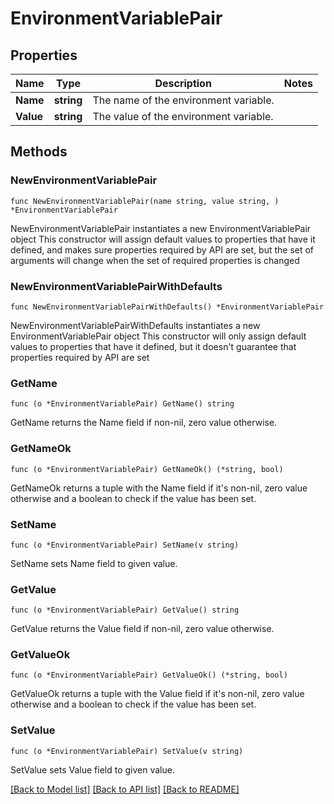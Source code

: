 # EnvironmentVariablePair

## Properties

Name | Type | Description | Notes
------------ | ------------- | ------------- | -------------
**Name** | **string** | The name of the environment variable. | 
**Value** | **string** | The value of the environment variable. | 

## Methods

### NewEnvironmentVariablePair

`func NewEnvironmentVariablePair(name string, value string, ) *EnvironmentVariablePair`

NewEnvironmentVariablePair instantiates a new EnvironmentVariablePair object
This constructor will assign default values to properties that have it defined,
and makes sure properties required by API are set, but the set of arguments
will change when the set of required properties is changed

### NewEnvironmentVariablePairWithDefaults

`func NewEnvironmentVariablePairWithDefaults() *EnvironmentVariablePair`

NewEnvironmentVariablePairWithDefaults instantiates a new EnvironmentVariablePair object
This constructor will only assign default values to properties that have it defined,
but it doesn't guarantee that properties required by API are set

### GetName

`func (o *EnvironmentVariablePair) GetName() string`

GetName returns the Name field if non-nil, zero value otherwise.

### GetNameOk

`func (o *EnvironmentVariablePair) GetNameOk() (*string, bool)`

GetNameOk returns a tuple with the Name field if it's non-nil, zero value otherwise
and a boolean to check if the value has been set.

### SetName

`func (o *EnvironmentVariablePair) SetName(v string)`

SetName sets Name field to given value.


### GetValue

`func (o *EnvironmentVariablePair) GetValue() string`

GetValue returns the Value field if non-nil, zero value otherwise.

### GetValueOk

`func (o *EnvironmentVariablePair) GetValueOk() (*string, bool)`

GetValueOk returns a tuple with the Value field if it's non-nil, zero value otherwise
and a boolean to check if the value has been set.

### SetValue

`func (o *EnvironmentVariablePair) SetValue(v string)`

SetValue sets Value field to given value.



[[Back to Model list]](../README.md#documentation-for-models) [[Back to API list]](../README.md#documentation-for-api-endpoints) [[Back to README]](../README.md)


